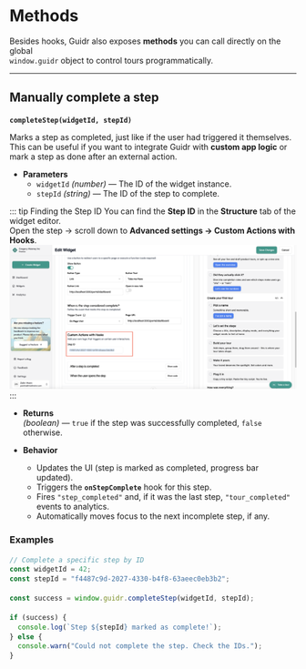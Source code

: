 # Methods

Besides hooks, Guidr also exposes **methods** you can call directly on the global  
`window.guidr` object to control tours programmatically.

---

## Manually complete a step

**`completeStep(widgetId, stepId)`**

Marks a step as completed, just like if the user had triggered it themselves.  
This can be useful if you want to integrate Guidr with **custom app logic** or mark a step as done after an external action.

- **Parameters**
  - `widgetId` *(number)* — The ID of the widget instance.  
  - `stepId` *(string)* — The ID of the step to complete.  

::: tip Finding the Step ID
You can find the **Step ID** in the **Structure** tab of the widget editor.  
Open the step → scroll down to **Advanced settings → Custom Actions with Hooks**.  
![Where to find the Step ID](/images/guidr-find-step-id.png)
:::

- **Returns**  
  *(boolean)* — `true` if the step was successfully completed, `false` otherwise.  

- **Behavior**
  - Updates the UI (step is marked as completed, progress bar updated).  
  - Triggers the **`onStepComplete`** hook for this step.  
  - Fires `"step_completed"` and, if it was the last step, `"tour_completed"` events to analytics.  
  - Automatically moves focus to the next incomplete step, if any.  

### Examples

```js
// Complete a specific step by ID
const widgetId = 42;
const stepId = "f4487c9d-2027-4330-b4f8-63aeec0eb3b2";

const success = window.guidr.completeStep(widgetId, stepId);

if (success) {
  console.log(`Step ${stepId} marked as complete!`);
} else {
  console.warn("Could not complete the step. Check the IDs.");
}
```
